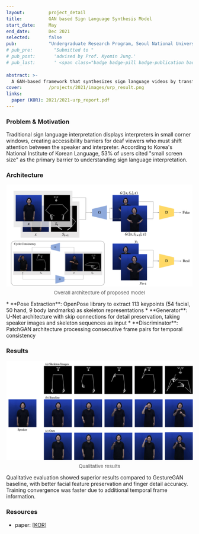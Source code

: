 ```yaml
---
layout:         project_detail
title:          GAN based Sign Language Synthesis Model
start_date:     May
end_date:       Dec 2021
selected:       false
pub:            "Undergraduate Research Program, Seoul National University."
# pub_pre:        "Submitted to "
# pub_post:       'advised by Prof. Kyomin Jung.'
# pub_last:       ' <span class="badge badge-pill badge-publication badge-success">Commercialized</span>'

abstract: >-
  A GAN-based framework that synthesizes sign language videos by transferring interpreter motions to speakers while preserving identity and facial expressions, enhancing accessibility for deaf audiences.
cover:          /projects/2021/images/urp_result.png
links:
  paper (KOR): 2021/2021-urp_report.pdf
---
```


### Problem & Motivation
Traditional sign language interpretation displays interpreters in small corner windows, creating accessibility barriers for deaf viewers who must shift attention between the speaker and interpreter. According to Korea's National Institute of Korean Language, 53% of users cited "small screen size" as the primary barrier to understanding sign language interpretation.


### Architecture
<div style="margin:1em 0; text-align:center;">
<img src = "images/urp_architecture.png" width=600>
<p style="color:#555; font-size:0.95em; margin-top:0.5em;">
Overall architecture of proposed model
</p>
</div>
* **Pose Extraction**: OpenPose library to extract 113 keypoints (54 facial, 50 hand, 9 body landmarks) as skeleton representations
* **Generator**: U-Net architecture with skip connections for detail preservation, taking speaker images and skeleton sequences as input
* **Discriminator**: PatchGAN architecture processing consecutive frame pairs for temporal consistency

### Results
<div style="margin:1em 0; text-align:center;">
<img src = "images/urp_result.png" width=600>
<p style="color:#555; font-size:0.95em; margin-top:0.5em;">
Qualitative results</p>
</div>
Qualitative evaluation showed superior results compared to GestureGAN baseline, with better facial feature preservation and finger detail accuracy. Training convergence was faster due to additional temporal frame information.

### Resources
- paper: [[KOR]](2021-urp_report.pdf)